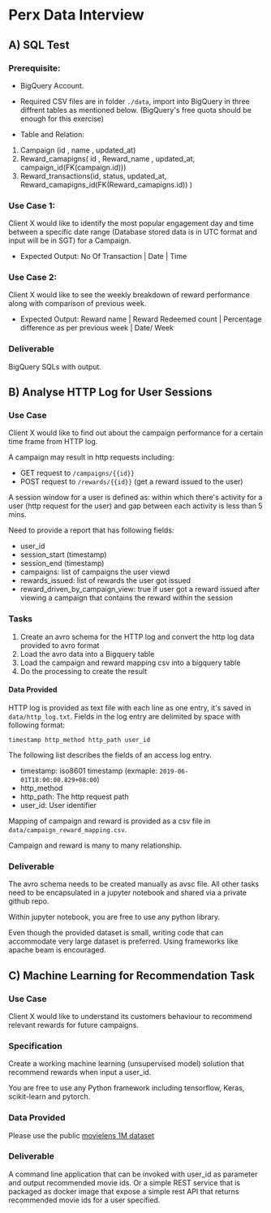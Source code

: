 # Perx Data Interview

## A) SQL Test

### Prerequisite:

* BigQuery Account.
* Required CSV files are in folder `./data`, import into BigQuery in three diffrent tables as mentioned below. (BigQuery's free quota should be enough for this exercise)

* Table and Relation:
 1.  Campaign (id , name , updated_at)
 2.  Reward_camapigns( id , Reward_name , updated_at, campaign_id(FK(campaign.id)))
 3.  Reward_transactions(id, status, updated_at, Reward_camapigns_id(FK(Reward_camapigns.id)) )

### Use Case 1:

Client X would like to identify the most popular engagement day and time between a specific date range (Database stored data is in UTC format and input will be in SGT) for a Campaign.
 
   * Expected Output:
           No Of Transaction | Date | Time 

### Use Case 2:
         
Client X would like to see the weekly breakdown of reward performance along with comparison of previous week.

   * Expected Output:
          Reward name | Reward Redeemed count | Percentage difference as per previous week | Date/ Week 

### Deliverable

BigQuery SQLs with output.

## B) Analyse HTTP Log for User Sessions

### Use Case

Client X would like to find out about the campaign performance for a certain time frame from HTTP log.

A campaign may result in http requests including:

* GET request to `/campaigns/{{id}}`
* POST request to `/rewards/{{id}}` (get a reward issued to the user)

A session window for a user is defined as: within which there's activity for a user (http request for the user) and gap between each activity is less than 5 mins.

Need to provide a report that has following fields:

* user_id
* session_start (timestamp)
* session_end (timestamp)
* campaigns: list of campaigns the user viewd
* rewards_issued: list of rewards the user got issued
* reward_driven_by_campaign_view: true if user got a reward issued after viewing a campaign that contains the reward within the session

### Tasks

1. Create an avro schema for the HTTP log and convert the http log data provided to avro format
2. Load the avro data into a Bigquery table
3. Load the campaign and reward mapping csv into a bigquery table
4. Do the processing to create the result

#### Data Provided

HTTP log is provided as text file with each line as one entry, it's saved in `data/http_log.txt`. Fields in the log entry are delimited by space with following format:

```
timestamp http_method http_path user_id
```

The following list describes the fields of an access log entry.

* timestamp: iso8601 timestamp (exmaple: `2019-06-01T18:00:00.829+08:00`)
* http_method
* http_path: The http request path
* user_id: User identifier

Mapping of campaign and reward is provided as a csv file in `data/campaign_reward_mapping.csv`.

Campaign and reward is many to many relationship.

### Deliverable

The avro schema needs to be created manually as avsc file. All other tasks need to be encapsulated in a jupyter notebook and shared via a private github repo.

Within jupyter notebook, you are free to use any python library.

Even though the provided dataset is small, writing code that can accommodate very large dataset is preferred. Using frameworks like apache beam is encouraged.

## C) Machine Learning for Recommendation Task

### Use Case

Client X would like to understand its customers behaviour to recommend relevant rewards for future campaigns.

### Specification

Create a working machine learning (unsupervised model) solution that recommend rewards when input a user_id.

You are free to use any Python framework including tensorflow, Keras, scikit-learn and pytorch.

### Data Provided

Please use the public [movielens 1M dataset](https://grouplens.org/datasets/movielens/1m)

### Deliverable

A command line application that can be invoked with user_id as parameter and output recommended movie ids. Or a simple REST service that is packaged as docker image that expose a simple rest API that returns recommended movie ids for a user specified.
